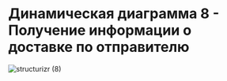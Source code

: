 # Динамическая диаграмма 8 - Получение информации о доставке по отправителю

![structurizr (8)](https://github.com/EugIva/ProzorovEI109m_ArchitectureInfSys/assets/145147798/854f4d0a-f543-4744-a6ed-3b516b19b43d)
